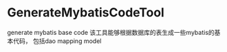 # GenerateMybatisCodeTool
generate mybatis base code
该工具能够根据数据库的表生成一些mybatis的基本代码， 包括dao mapping model

